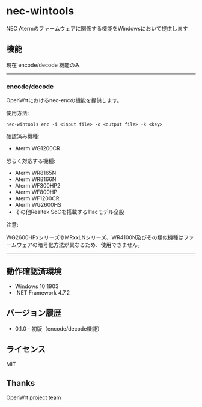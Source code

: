 nec-wintools
===

NEC Atermのファームウェアに関係する機能をWindowsにおいて提供します

## 機能
現在 encode/decode 機能のみ

---

### encode/decode

OpenWrtにおけるnec-encの機能を提供します。

使用方法:

```nec-wintools enc -i <input file> -o <output file> -k <key>```

確認済み機種:

- Aterm WG1200CR

恐らく対応する機種:

- Aterm WR8165N
- Aterm WR8166N
- Aterm WF300HP2
- Aterm WF800HP
- Aterm WF1200CR
- Aterm WG2600HS
- その他Realtek SoCを搭載する11acモデル全般

注意:

WG2600HPxシリーズやMRxxLNシリーズ、WR4100N及びその類似機種はファームウェアの暗号化方法が異なるため、使用できません。

---

## 動作確認済環境

- Windows 10 1903
- .NET Framework 4.7.2

## バージョン履歴

- 0.1.0 - 初版（encode/decode機能）

## ライセンス

MIT

## Thanks

OpenWrt project team
